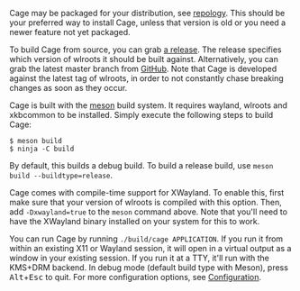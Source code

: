 Cage may be packaged for your distribution, see [repology](https://repology.org/project/cage/packages). This should be your preferred way to install Cage, unless that version is old or you need a newer feature not yet packaged.

To build Cage from source, you can grab [a release](https://github.com/Hjdskes/cage/releases/). The release specifies which version of wlroots it should be built against. Alternatively, you can grab the latest master branch from [GitHub](https://github.com/Hjdskes/cage). Note that Cage is developed against the latest tag of wlroots, in order to not constantly chase breaking changes as soon as they occur.

Cage is built with the [meson](https://mesonbuild.com/) build system. It requires wayland, wlroots and xkbcommon to be installed. Simply execute the following steps to build Cage:

```
$ meson build
$ ninja -C build
```

By default, this builds a debug build. To build a release build, use `meson build --buildtype=release`.

Cage comes with compile-time support for XWayland. To enable this, first make sure that your version of wlroots is compiled with this option. Then, add `-Dxwayland=true` to the `meson` command above. Note that you'll need to have the XWayland binary installed on your system for this to work.

You can run Cage by running `./build/cage APPLICATION`. If you run it from within an existing X11 or Wayland session, it will open in a virtual output as a window in your existing session. If you run it at a TTY, it'll run with the KMS+DRM backend. In debug mode (default build type with Meson), press <kbd>Alt</kbd>+<kbd>Esc</kbd> to quit. For more configuration options, see [Configuration](https://github.com/Hjdskes/cage/wiki/Configuration).
